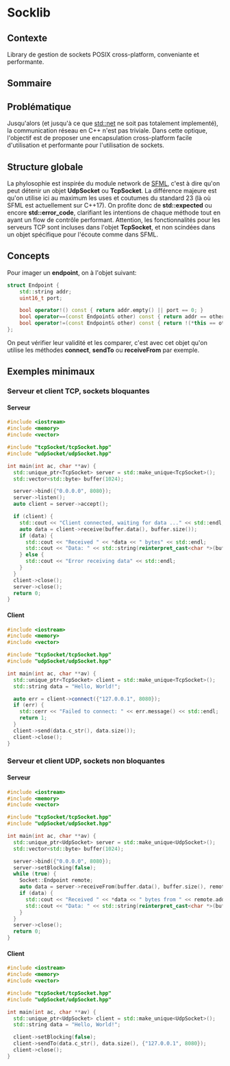 # Socklib

## Contexte

Library de gestion de sockets POSIX cross-platform, conveniante et performante.

## Sommaire

## Problématique

Jusqu'alors (et jusqu'à ce que [std::net](https://en.cppreference.com/w/cpp/header/experimental/net) ne soit pas totalement implementé), la communication réseau en C++ n'est pas triviale. Dans cette optique, l'objectif est de proposer une encapsulation cross-platform facile d'utilisation et performante pour l'utilisation de sockets.

## Structure globale

La phylosophie est inspirée du module network de [SFML](https://github.com/SFML/SFML), c'est à dire qu'on peut détenir un objet **UdpSocket** ou **TcpSocket**. La différence majeure est qu'on utilise ici au maximum les uses et coutumes du standard 23 (là où SFML est actuellement sur C++17). On profite donc de **std::expected** ou encore **std::error_code**, clarifiant les intentions de chaque méthode tout en ayant un flow de contrôle performant.
Attention, les fonctionnalités pour les serveurs TCP sont incluses dans l'objet **TcpSocket**, et non scindées dans un objet spécifique pour l'écoute comme dans SFML.

## Concepts

Pour imager un **endpoint**, on à l'objet suivant:

```c++
struct Endpoint {
    std::string addr;
    uint16_t port;

    bool operator!() const { return addr.empty() || port == 0; }
    bool operator==(const Endpoint& other) const { return addr == other.addr && port == other.port; }
    bool operator!=(const Endpoint& other) const { return !(*this == other); }
};
```

On peut vérifier leur validité et les comparer, c'est avec cet objet qu'on utilise les méthodes **connect**, **sendTo** ou **receiveFrom** par exemple.

## Exemples minimaux

### Serveur et client TCP, sockets bloquantes

#### Serveur

```c++
#include <iostream>
#include <memory>
#include <vector>

#include "tcpSocket/tcpSocket.hpp"
#include "udpSocket/udpSocket.hpp"

int main(int ac, char **av) {
  std::unique_ptr<TcpSocket> server = std::make_unique<TcpSocket>();
  std::vector<std::byte> buffer(1024);

  server->bind({"0.0.0.0", 8080});
  server->listen();
  auto client = server->accept();

  if (client) {
    std::cout << "Client connected, waiting for data ..." << std::endl;
    auto data = client->receive(buffer.data(), buffer.size());
    if (data) {
      std::cout << "Received " << *data << " bytes" << std::endl;
      std::cout << "Data: " << std::string(reinterpret_cast<char *>(buffer.data()), *data) << std::endl;
    } else {
      std::cout << "Error receiving data" << std::endl;
    }
  }
  client->close();
  server->close();
  return 0;
}
```

#### Client

```c++
#include <iostream>
#include <memory>
#include <vector>

#include "tcpSocket/tcpSocket.hpp"
#include "udpSocket/udpSocket.hpp"

int main(int ac, char **av) {
  std::unique_ptr<TcpSocket> client = std::make_unique<TcpSocket>();
  std::string data = "Hello, World!";

  auto err = client->connect({"127.0.0.1", 8080});
  if (err) {
    std::cerr << "Failed to connect: " << err.message() << std::endl;
    return 1;
  }
  client->send(data.c_str(), data.size());
  client->close();
}
```

### Serveur et client UDP, sockets non bloquantes

#### Serveur

```c++
#include <iostream>
#include <memory>
#include <vector>

#include "tcpSocket/tcpSocket.hpp"
#include "udpSocket/udpSocket.hpp"

int main(int ac, char **av) {
  std::unique_ptr<UdpSocket> server = std::make_unique<UdpSocket>();
  std::vector<std::byte> buffer(1024);

  server->bind({"0.0.0.0", 8080});
  server->setBlocking(false);
  while (true) {
    Socket::Endpoint remote;
    auto data = server->receiveFrom(buffer.data(), buffer.size(), remote);
    if (data) {
      std::cout << "Received " << *data << " bytes from " << remote.addr << ":" << remote.port << std::endl;
      std::cout << "Data: " << std::string(reinterpret_cast<char *>(buffer.data()), *data) << std::endl;
    }
  }
  server->close();
  return 0;
}
```

#### Client

```c++
#include <iostream>
#include <memory>
#include <vector>

#include "tcpSocket/tcpSocket.hpp"
#include "udpSocket/udpSocket.hpp"

int main(int ac, char **av) {
  std::unique_ptr<UdpSocket> client = std::make_unique<UdpSocket>();
  std::string data = "Hello, World!";

  client->setBlocking(false);
  client->sendTo(data.c_str(), data.size(), {"127.0.0.1", 8080});
  client->close();
}
```
